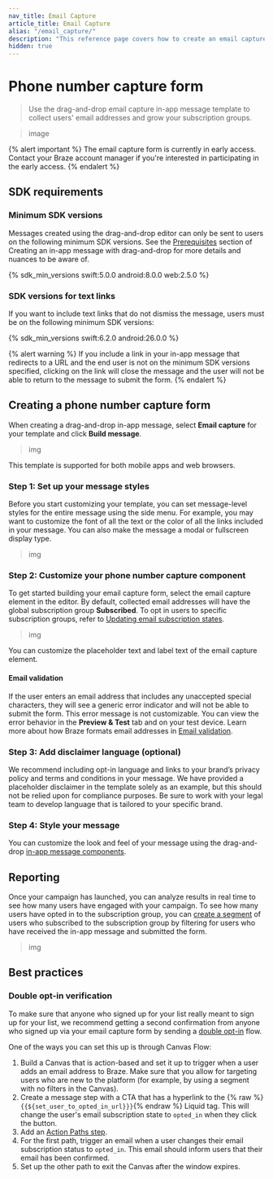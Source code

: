 ```yaml
---
nav_title: Email Capture
article_title: Email Capture
alias: "/email_capture/"
description: "This reference page covers how to create an email capture form with the in-app message drag-and-drop editor."
hidden: true
---
```


# Phone number capture form

> Use the drag-and-drop email capture in-app message template to collect users' email addresses and grow your subscription groups.

> image

{% alert important %}
The email capture form is currently in early access. Contact your Braze account manager if you're interested in participating in the early access.
{% endalert %}

## SDK requirements

### Minimum SDK versions

Messages created using the drag-and-drop editor can only be sent to users on the following minimum SDK versions. See the [Prerequisites][1] section of Creating an in-app message with drag-and-drop for more details and nuances to be aware of.

{% sdk_min_versions swift:5.0.0 android:8.0.0 web:2.5.0 %}

### SDK versions for text links

If you want to include text links that do not dismiss the message, users must be on the following minimum SDK versions:

{% sdk_min_versions swift:6.2.0 android:26.0.0 %}

{% alert warning %}
If you include a link in your in-app message that redirects to a URL and the end user is not on the minimum SDK versions specified, clicking on the link will close the message and the user will not be able to return to the message to submit the form.
{% endalert %}

## Creating a phone number capture form

When creating a drag-and-drop in-app message, select **Email capture** for your template and click **Build message**.

> img

This template is supported for both mobile apps and web browsers.

### Step 1: Set up your message styles

Before you start customizing your template, you can set message-level styles for the entire message using the side menu. For example, you may want to customize the font of all the text or the color of all the links included in your message. You can also make the message a modal or fullscreen display type.

> img

### Step 2: Customize your phone number capture component

To get started building your email capture form, select the email capture element in the editor. By default, collected email addresses will have the global subscription group **Subscribed**. To opt in users to specific subscription groups, refer to [Updating email subscription states]({{site.baseurl}}/user_guide/message_building_by_channel/email/managing_user_subscriptions#updating-email-subscription-states).

> img

You can customize the placeholder text and label text of the email capture element.

#### Email validation

If the user enters an email address that includes any unaccepted special characters, they will see a generic error indicator and will not be able to submit the form. This error message is not customizable. You can view the error behavior in the **Preview & Test** tab and on your test device. Learn more about how Braze formats email addresses in [Email validation]({{site.baseurl}}/user_guide/message_building_by_channel/email/email_setup/email_validation/).

### Step 3: Add disclaimer language (optional)

We recommend including opt-in language and links to your brand’s privacy policy and terms and conditions in your message. We have provided a placeholder disclaimer in the template solely as an example, but this should not be relied upon for compliance purposes. Be sure to work with your legal team to develop language that is tailored to your specific brand.

### Step 4: Style your message

You can customize the look and feel of your message using the drag-and-drop [in-app message components][3].

## Reporting

Once your campaign has launched, you can analyze results in real time to see how many users have engaged with your campaign. To see how many users have opted in to the subscription group, you can [create a segment][5] of users who subscribed to the subscription group by filtering for users who have received the in-app message and submitted the form.

> img

## Best practices

### Double opt-in verification

To make sure that anyone who signed up for your list really meant to sign up for your list, we recommend getting a second confirmation from anyone who signed up via your email capture form by sending a [double opt-in](https://www.braze.com/resources/articles/embracing-the-email-double-opt-in) flow.

One of the ways you can set this up is through Canvas Flow:

1. Build a Canvas that is action-based and set it up to trigger when a user adds an email address to Braze. Make sure that you allow for targeting users who are new to the platform (for example, by using a segment with no filters in the Canvas).
2. Create a message step with a CTA that has a hyperlink to the {% raw %}`{{${set_user_to_opted_in_url}}}`{% endraw %} Liquid tag. This will change the user's email subscription state to `opted_in` when they click the button.
3. Add an [Action Paths step]({{site.baseurl}}/user_guide/engagement_tools/canvas/canvas_components/action_paths#action-paths).
4. For the first path, trigger an email when a user changes their email subscription status to `opted_in`. This email should inform users that their email has been confirmed.
5. Set up the other path to exit the Canvas after the window expires.

[1]: {{site.baseurl}}/user_guide/message_building_by_channel/in-app_messages/drag_and_drop/create/#prerequisites
[3]: {{site.baseurl}}/user_guide/message_building_by_channel/in-app_messages/drag_and_drop/create/#drag-and-drop-in-app-message-components
[5]: {{site.baseurl}}/user_guide/engagement_tools/segments/creating_a_segment/
